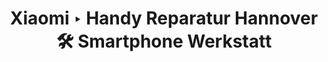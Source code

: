 ---
title: Xiaomi ‣ Handy Reparatur Hannover 🛠️ Smartphone Werkstatt
description: 
heading: Xiaomi Smartphones
name: Xiaomi
---
